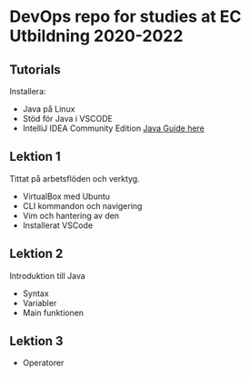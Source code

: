 # DevOps repo for studies at EC Utbildning 2020-2022

## Tutorials
Installera:
- Java på Linux
- Stöd för Java i VSCODE
- IntelliJ IDEA Community Edition
[Java Guide here](../blob/tree/master/Java/Tutorials/README.md)

## Lektion 1
Tittat på arbetsflöden och verktyg.
- VirtualBox med Ubuntu
- CLI kommandon och navigering
- Vim och hantering av den
- Installerat VSCode

## Lektion 2
Introduktion till Java
- Syntax
- Variabler
- Main funktionen

## Lektion 3
- Operatorer


